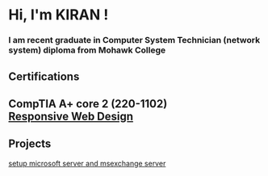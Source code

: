 <h1> Hi, I'm KIRAN ! </h1>
<h3> I am recent graduate in Computer System Technician (network system) </b> diploma from Mohawk College </h3>
<h2> Certifications <h2>
  CompTIA A+ core 2 (220-1102) <br>
  <a href = "https://www.freecodecamp.org/certification/Kirandeep/responsive-web-design"> Responsive Web Design </a>  
<h2> Projects </h2>
<a href ="https://github.com/KiranLearner/server"> setup microsoft server and msexchange server </a> 




